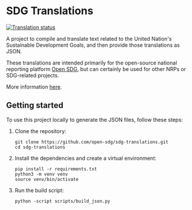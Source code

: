 # SDG Translations

<a href="https://hosted.weblate.org/engage/sdg-translations/">
<img src="https://hosted.weblate.org/widgets/sdg-translations/-/open-graph.png" alt="Translation status" />
</a>

A project to compile and translate text related to the United Nation's
  Sustainable Development Goals, and then provide those translations as JSON.

These translations are intended primarily for the open-source national reporting platform [Open SDG](https://github.com/open-sdg/open-sdg), but can certainly be used for other NRPs or SDG-related projects.

More information [here](https://open-sdg.org/sdg-translations/).

## Getting started

To use this project locally to generate the JSON files, follow these steps:

1. Clone the repository:
   ```shell
   git clone https://github.com/open-sdg/sdg-translations.git
   cd sdg-translations
   ```

2. Install the dependencies and create a virtual environment:
   ```shell
   pip install -r requirements.txt
   python3 -m venv venv
   source venv/bin/activate
   ```

3. Run the build script:
   ```shell
   python -script scripts/build_json.py
   ```